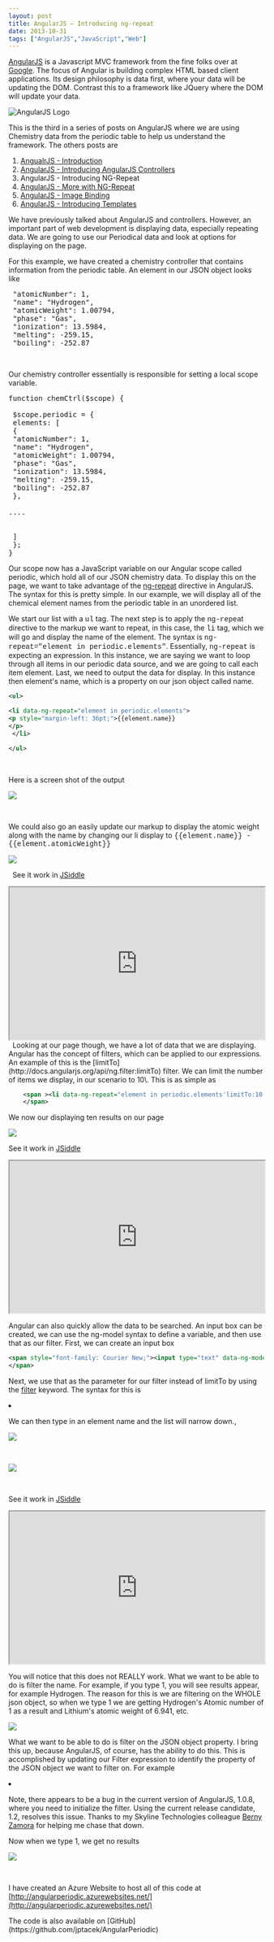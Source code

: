 ```yaml
---
layout: post
title: AngularJS – Introducing ng-repeat
date: 2013-10-31
tags: ["AngularJS","JavaScript","Web"]
---
```


[AngularJS](http://www.angularjs.org) is a Javascript MVC framework from the fine folks over at
[Google](http://www.google.com). The focus of Angular is building complex
 HTML based client applications. Its design philosophy is data first, where your data will be updating the DOM.
 Contrast this to a framework like JQuery where the DOM will update your data.

![AngularJS Logo](angularLogo.png)

This is the third in a series of posts on AngularJS where we are using Chemistry data from the periodic table
to help us understand the framework. The others posts are

1. [AngualrJS - Introduction](http://www.jptacek.com/2013/10/angularjs-introduction/)
2. [AngularJS - Introducing AngularJS Controllers](http://www.jptacek.com/2013/10/introducing-angularjs-controllers/)
3. AngularJS - Introducing NG-Repeat
4. [AngularJS - More with NG-Repeat](http://www.jptacek.com/2014/01/angularjs-further-with-ng-repeat/)
5. [AngularJS - Image Binding](http://www.jptacek.com/2014/01/angularjs-lou-reed/)
6. [AngularJS - Introducing Templates](http://www.jptacek.com/2014/02/angularJS-templates/)

We have previously talked about AngularJS and controllers. However, an important part of web development is displaying data, especially repeating data. We are going to use our Periodical data and look at options for displaying on the page.

For this example, we have created a chemistry controller that contains information from the periodic table. An element in our JSON object looks like
<pre class="brush: js">
 "atomicNumber": 1,
 "name": "Hydrogen",
 "atomicWeight": 1.00794,
 "phase": "Gas",
 "ionization": 13.5984,
 "melting": -259.15,
 "boiling": -252.87
</pre>

&nbsp;

Our chemistry controller essentially is responsible for setting a local scope variable.

<pre class="brush: js">
function chemCtrl($scope) {

 $scope.periodic = {
 elements: [
 {
 "atomicNumber": 1,
 "name": "Hydrogen",
 "atomicWeight": 1.00794,
 "phase": "Gas",
 "ionization": 13.5984,
 "melting": -259.15,
 "boiling": -252.87
 },

....

&nbsp;
 ]
 };
}
</pre>

Our scope now has a JavaScript variable on our Angular scope called periodic, which hold all of our JSON chemistry data. To display this on the page, we want to take advantage of the [ng-repeat](http://docs.angularjs.org/api/ng.directive:ngRepeat) directive in AngularJS. The syntax for this is pretty simple. In our example, we will display all of the chemical element names from the periodic table in an unordered list.

We start our list with a <span style="font-family: Courier New;">ul</span> tag. The next step is to apply the <span style="font-family: Courier New;">ng-repea</span>t directive to the markup we want to repeat, in this case, the <span style="font-family: Courier New;">li</span> tag, which we will go and display the name of the element. The syntax is <span style="font-family: Courier New;">ng-repeat="element in periodic.elements"</span>. Essentially, <span style="font-family: Courier New;">ng-repeat</span> is expecting an expression. In this instance, we are saying we want to loop through all items in our periodic data source, and we are going to call each item element. Last, we need to output the data for display. In this instance then element's name, which is a property on our json object called name.

```xml
<ul>

<li data-ng-repeat="element in periodic.elements">
<p style="margin-left: 36pt;">{{element.name}}
</p>
 </li>

</ul>

```

&nbsp;

Here is a screen shot of the output

![](103113_1053_AngularJSIn2.png)

&nbsp;

We could also go an easily update our markup to display the atomic weight along with the name by changing our li display to
<span style="font-family: Courier New;">
 {{element.name}} - {{element.atomicWeight}}
</span>

![](103113_1053_AngularJSIn3.png)

&nbsp;
See it work in [JSiddle](http://jsfiddle.net)

<iframe style="width: 100%; height: 300px;" src="http://jsfiddle.net/jhptacek/yj27f/embedded/result,js,html" height="240" width="320"><br />
 Your browser does not allow iFrames.<br />
 </iframe>
&nbsp;
Looking at our page though, we have a lot of data that we are displaying. Angular has the concept of filters, which can be applied to our expressions. An example of this is the [limitTo](http://docs.angularjs.org/api/ng.filter:limitTo) filter. We can limit the number of items we display, in our scenario to 10\. This is as simple as

```xml
    <span ><li data-ng-repeat="element in periodic.elements'limitTo:10 ">
    </span>
```

We now our displaying ten results on our page

![](103113_1053_AngularJSIn4.png)

See it work in [JSiddle](http://jsfiddle.net)

<iframe style="width: 100%; height: 300px;" src="http://jsfiddle.net/jhptacek/bubL6/embedded/result,js,html" height="240" width="320"><br />
  Your browser does not allow iFrames.<br />
  </iframe>

Angular can also quickly allow the data to be searched. An input box can be created, we can use the ng-model syntax to define a variable, and then use that as our filter. First, we can create an input box

```xml
<span style="font-family: Courier New;"><input type="text" data-ng-model="elementName"/>
</span>
```

Next, we use that as the parameter for our filter instead of limitTo by using the [filter](http://docs.angularjs.org/api/ng.filter:filter) keyword. The syntax for this is

<span style="font-family: Courier New;"><li data-ng-repeat="element in periodic.elements ' filter:elementName">
</span>

We can then type in an element name and the list will narrow down.,

![](103113_1053_AngularJSIn5.png)

&nbsp;

![](103113_1053_AngularJSIn6.png)

&nbsp;

See it work in [JSiddle](http://jsfiddle.net)

<iframe style="width: 100%; height: 300px;" src="http://jsfiddle.net/jhptacek/UxcSa/embedded/result,js,html" height="240" width="320"><br />
 Your browser does not allow iFrames.<br />
 </iframe>

You will notice that this does not REALLY work. What we want to be able to do is filter the name. For example, if you type 1, you will see results appear, for example Hydrogen. The reason for this is we are filtering on the WHOLE json object, so when we type 1 we are getting Hydrogen's Atomic number of 1 as a result and Lithium's atomic weight of 6.941, etc.

![](103113_1053_AngularJSIn7.png)

What we want to be able to do is filter on the JSON object property. I bring this up, because AngularJS, of course, has the ability to do this. This is accomplished by updating our Filter expression to identify the property of the JSON object we want to filter on. For example

<span style="font-family: Courier New;">
<li data-ng-repeat='element in periodic.elements ' filter:{name:elementNameOnly}'>
</span>

Note, there appears to be a bug in the current version of AngularJS, 1.0.8, where you need to initialize the filter. Using the current release candidate, 1.2, resolves this issue. Thanks to my Skyline Technologies colleague [Berny Zamora](https://twitter.com/bernyzamora) for helping me chase that down.

Now when we type 1, we get no results

![](103113_1053_AngularJSIn8.png)

&nbsp;

I have created an Azure Website to host all of this code at [http://angularperiodic.azurewebsites.net/](http://angularperiodic.azurewebsites.net/)

<p>The code is also available on [GitHub](https://github.com/jptacek/AngularPeriodic)
&nbsp;

&nbsp;

&nbsp;